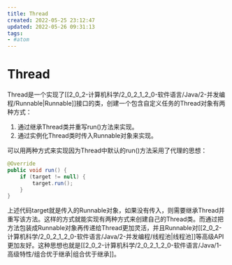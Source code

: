 ```yaml
---
title: Thread
created: 2022-05-25 23:12:47
updated: 2022-05-26 09:31:13
tags: 
- #atom
---
```

# Thread

Thread是一个实现了[[2_0_2-计算机科学/2_0_2_1_2_0-软件语言/Java/2-并发编程/Runnable|Runnable]]接口的类，创建一个包含自定义任务的Thread对象有两种方式：
1. 通过继承Thread类并重写run()方法来实现。
2. 通过实例化Thread类时传入Runnable对象来实现。

可以用两种方式来实现因为Thread中默认的run()方法采用了代理的思想：

```java
@Override  
public void run() {  
    if (target != null) {  
        target.run();  
    }  
}
```

上述代码target就是传入的Runnable对象，如果没有传入，则需要继承Thread并重写该方法。这样的方式就能实现有两种方式来创建自己的Thread类。而通过把方法包装成Runnable对象再传递给Thread更加灵活，并且Runnable对[[2_0_2-计算机科学/2_0_2_1_2_0-软件语言/Java/2-并发编程/线程池|线程池]]等高级API更加友好。这种思想也就是[[2_0_2-计算机科学/2_0_2_1_2_0-软件语言/Java/1-高级特性/组合优于继承|组合优于继承]]。